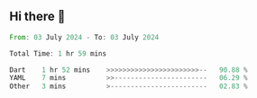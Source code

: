 ## Hi there 👋

<!--START_SECTION:waka-->

```rust
From: 03 July 2024 - To: 03 July 2024

Total Time: 1 hr 59 mins

Dart    1 hr 52 mins    >>>>>>>>>>>>>>>>>>>>>>>--   90.88 %
YAML    7 mins          >>-----------------------   06.29 %
Other   3 mins          >------------------------   02.83 %
```

<!--END_SECTION:waka-->

<!--
**mathiskakal/mathiskakal** is a ✨ _special_ ✨ repository because its `README.md` (this file) appears on your GitHub profile.

Here are some ideas to get you started:

- 🔭 I’m currently working on ...
- 🌱 I’m currently learning ...
- 👯 I’m looking to collaborate on ...
- 🤔 I’m looking for help with ...
- 💬 Ask me about ...
- 📫 How to reach me: ...
- 😄 Pronouns: ...
- ⚡ Fun fact: ...
-->
